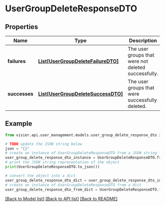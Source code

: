 # UserGroupDeleteResponseDTO


## Properties

Name | Type | Description | Notes
------------ | ------------- | ------------- | -------------
**failures** | [**List[UserGroupDeleteFailureDTO]**](UserGroupDeleteFailureDTO.md) | The user groups that were not deleted successfully. | [optional] 
**successes** | [**List[UserGroupDeleteSuccessDTO]**](UserGroupDeleteSuccessDTO.md) | The user groups that were successfully deleted. | [optional] 

## Example

```python
from visier.api.user_management.models.user_group_delete_response_dto import UserGroupDeleteResponseDTO

# TODO update the JSON string below
json = "{}"
# create an instance of UserGroupDeleteResponseDTO from a JSON string
user_group_delete_response_dto_instance = UserGroupDeleteResponseDTO.from_json(json)
# print the JSON string representation of the object
print(UserGroupDeleteResponseDTO.to_json())

# convert the object into a dict
user_group_delete_response_dto_dict = user_group_delete_response_dto_instance.to_dict()
# create an instance of UserGroupDeleteResponseDTO from a dict
user_group_delete_response_dto_from_dict = UserGroupDeleteResponseDTO.from_dict(user_group_delete_response_dto_dict)
```
[[Back to Model list]](../README.md#documentation-for-models) [[Back to API list]](../README.md#documentation-for-api-endpoints) [[Back to README]](../README.md)


